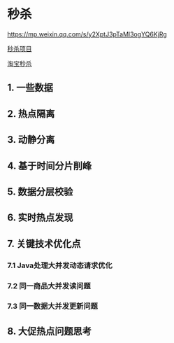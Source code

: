 # 秒杀
https://mp.weixin.qq.com/s/y2XptJ3pTaMl3ogYQ6KjRg

[秒杀项目](https://github.com/qiurunze123/miaosha)

[淘宝秒杀](http://www.cnblogs.com/jifeng/p/5264268.html)

## 1. 一些数据

## 2. 热点隔离

## 3. 动静分离

## 4. 基于时间分片削峰

## 5. 数据分层校验

## 6. 实时热点发现

## 7. 关键技术优化点

### 7.1 Java处理大并发动态请求优化

### 7.2 同一商品大并发读问题

### 7.3 同一数据大并发更新问题

## 8. 大促热点问题思考